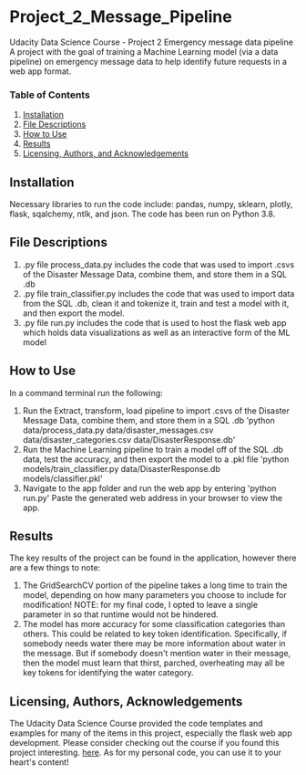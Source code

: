 # Project_2_Message_Pipeline
 Udacity Data Science Course - Project 2 Emergency message data pipeline
 A project with the goal of training a Machine Learning model (via a data pipeline) on emergency message data to help identify future requests in a web app format.
### Table of Contents

1. [Installation](#installation)
2. [File Descriptions](#files)
3. [How to Use](#use)
4. [Results](#results)
5. [Licensing, Authors, and Acknowledgements](#licensing)

## Installation <a name="installation"></a>

Necessary libraries to run the code include: pandas, numpy, sklearn, plotly, flask, sqalchemy, ntlk, and json.  The code has been run on Python 3.8.

## File Descriptions <a name="files"></a>

1) .py file process_data.py includes the code that was used to import .csvs of the Disaster Message Data, combine them, and store them in a SQL .db
2) .py file train_classifier.py includes the code that was used to import data from the SQL .db, clean it and tokenize it, train and test a model with it, and then export the  model.
3) .py file run.py includes the code that is used to host the flask web app which holds data visualizations as well as an interactive form of the ML model


## How to Use <a name="use"></a>

In a command terminal run the following:
1) Run the Extract, transform, load pipeline to import .csvs of the Disaster Message Data, combine them, and store them in a SQL .db
    'python data/process_data.py data/disaster_messages.csv data/disaster_categories.csv data/DisasterResponse.db'
2) Run the Machine Learning pipeline to train a model off of the SQL .db data, test the accuracy, and then export the model to a .pkl file
     'python models/train_classifier.py data/DisasterResponse.db models/classifier.pkl'
3) Navigate to the app folder and run the web app by entering 'python run.py'
    Paste the generated web address in your browser to view the app.

## Results<a name="results"></a>

The key results of the project can be found in the application, however there are a few things to note:
1) The GridSearchCV portion of the pipeline takes a long time to train the model, depending on how many parameters you choose to include for modification!
    NOTE: for my final code, I opted to leave a single parameter in so that runtime would not be hindered. 
2) The model has more accuracy for some classification categories than others. This could be related to key token identification.
    Specifically, if somebody needs water there may be more information about water in the message.
    But if somebody doesn't mention water in their message, then the model must learn that thirst, parched, overheating may all be key tokens for identifying the water category.

## Licensing, Authors, Acknowledgements<a name="licensing"></a>

The Udacity Data Science Course provided the code templates and examples for many of the items in this project, especially the flask web app development. Please consider checking out the course if you found this project interesting. [here](https://www.udacity.com/courses/all?utm_source=gsem_brand&utm_medium=ads_r&utm_campaign=747168232_c_individuals&utm_term=126315200811&utm_keyword=udacity_e&gclid=CjwKCAjw586hBhBrEiwAQYEnHVqnxwSRVfaDb53lwF5Fa3Jx1xeR7nfh3ZokP82uTh0IFPzLBeHE0RoC5RsQAvD_BwE).
As for my personal code, you can use it to your heart's content!